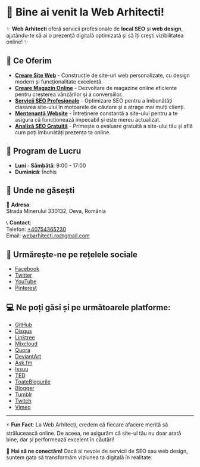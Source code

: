 # 👋 Bine ai venit la Web Arhitecti!

✨ **Web Arhitecti** oferă servicii profesionale de **local SEO** și **web design**, ajutându-te să ai o prezență digitală optimizată și să îți crești vizibilitatea online! ✨

## 👀 Ce Oferim

- **[Creare Site Web](https://webarhitecti.ro/creare-site-web/)** - Construcție de site-uri web personalizate, cu design modern și funcționalitate excelentă.
- **[Creare Magazin Online](https://webarhitecti.ro/creare-magazin-online/)** - Dezvoltare de magazine online eficiente pentru creșterea vânzărilor și a conversiilor.
- **[Servicii SEO Profesionale](https://webarhitecti.ro/servicii-seo-profesionale/)** - Optimizare SEO pentru a îmbunătăți clasarea site-ului în motoarele de căutare și a atrage mai mulți clienți.
- **[Mentenanță Website](https://webarhitecti.ro/mentenanta-website/)** - Întreținere constantă a site-ului pentru a te asigura că funcționează impecabil și este mereu actualizat.
- **[Analiză SEO Gratuită](https://webarhitecti.ro/analiza-seo-gratuita/)** - Primește o evaluare gratuită a site-ului tău și află cum poți îmbunătăți prezența ta online.

## 📅 Program de Lucru

- **Luni - Sâmbătă**: 9:00 - 17:00  
- **Duminică**: Închis

## 📍 Unde ne găsești

📍 **Adresa**:  
Strada Minerului 330132, Deva, România

📞 **Contact**:  
Telefon: [+40754365230](tel:+40754365230)  
Email: [webarhitecti.ro@gmail.com](mailto:webarhitecti.ro@gmail.com)

## 💞️ Urmărește-ne pe rețelele sociale

- [Facebook](https://www.facebook.com/webarhitecti/)
- [Twitter](https://x.com/webarhitecti)
- [YouTube](https://www.youtube.com/@WebArhitecti)
- [Pinterest](https://ro.pinterest.com/webarhitecti/)

## 💻 Ne poți găsi și pe următoarele platforme:

- [GitHub](https://github.com/webarhitecti)
- [Disqus](https://disqus.com/by/webarhitecti/)
- [Linktree](https://linktr.ee/webarhitecti)
- [Mixcloud](https://www.mixcloud.com/webarhitecti/)
- [Quora](https://www.quora.com/profile/Web-Arhitecti)
- [DeviantArt](https://www.deviantart.com/webarhitecti)
- [Ask.fm](https://ask.fm/zyierkionte)
- [Issuu](https://issuu.com/webarhitecti)
- [TED](https://www.ted.com/profiles/45353263)
- [ToateBlogurile](https://toateblogurile.ro/@webarhitecti)
- [Blogger](https://agentiewebdesignro.blogspot.com)
- [Tumblr](https://www.tumblr.com/agentieseoro)
- [Twitch](https://www.twitch.tv/webarhitecti/about)
- [Vimeo](https://vimeo.com/webarhitecti)

---

⚡ **Fun Fact**: La Web Arhitecți, credem că fiecare afacere merită să strălucească online. De aceea, ne asigurăm că site-ul tău nu doar arată bine, dar și performează excelent în căutări!

👋 **Hai să ne conectăm!** Dacă ai nevoie de servicii de SEO sau web design, suntem gata să transformăm viziunea ta digitală în realitate.

